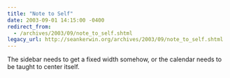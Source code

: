 ```yaml
---
title: "Note to Self"
date: 2003-09-01 14:15:00 -0400
redirect_from:
  - /archives/2003/09/note_to_self.shtml
legacy_url: http://seankerwin.org/archives/2003/09/note_to_self.shtml
---
```

<p>The sidebar needs to get a fixed width somehow, or the calendar needs to be taught to center itself.</p>
